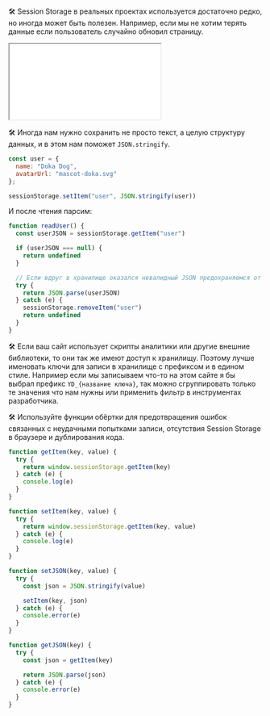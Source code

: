 🛠 Session Storage в реальных проектах используется достаточно редко, но иногда может быть полезен. Например, если мы не хотим терять данные если пользователь случайно обновил страницу.

<iframe title="" src="../demos/akellbl4-mdRXYgj/index.html"></iframe>

🛠 Иногда нам нужно сохранить не просто текст, а целую структуру данных, и в этом нам поможет `JSON.stringify`.

```js
const user = {
  name: "Doka Dog",
  avatarUrl: "mascot-doka.svg"
};

sessionStorage.setItem("user", JSON.stringify(user))
```

И после чтения парсим:

```js
function readUser() {
  const userJSON = sessionStorage.getItem("user")

  if (userJSON === null) {
    return undefined
  }

  // Если вдруг в хранилище оказался невалидный JSON предохраняемся от этого
  try {
    return JSON.parse(userJSON)
  } catch (e) {
    sessionStorage.removeItem("user")
    return undefined
  }
}
```

🛠 Если ваш сайт использует скрипты аналитики или другие внешние библиотеки, то они так же имеют доступ к хранилищу. Поэтому лучше именовать ключи для записи в хранилище с префиксом и в едином стиле. Например если мы записываем что-то на этом сайте я бы выбрал префикс `YD_{название ключа}`, так можно сгруппировать только те значения что нам нужны или применить фильтр в инструментах разработчика.

🛠 Используйте функции обёртки для предотвращения ошибок связанных с неудачными попытками записи, отсутствия Session Storage в браузере и дублирования кода.

```js
function getItem(key, value) {
  try {
    return window.sessionStorage.getItem(key)
  } catch (e) {
    console.log(e)
  }
}

function setItem(key, value) {
  try {
    return window.sessionStorage.getItem(key, value)
  } catch (e) {
    console.log(e)
  }
}

function setJSON(key, value) {
  try {
    const json = JSON.stringify(value)

    setItem(key, json)
  } catch (e) {
    console.error(e)
  }
}

function getJSON(key) {
  try {
    const json = getItem(key)

    return JSON.parse(json)
  } catch (e) {
    console.error(e)
  }
}
```
